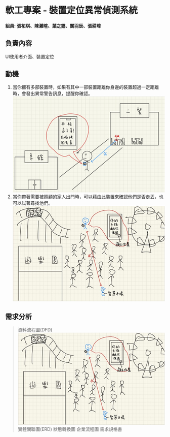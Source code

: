 # 軟工專案 - 裝置定位異常偵測系統
#### 組員: 張祐琪、陳濰暄、葉之霆、關羽辰、張耕瑋 ####
## 負責內容
UI使用者介面、裝置定位
## 動機
1. 當你擁有多部裝置時，如果有其中一部裝置距離你身邊的裝置超過一定距離時，會發出異常警告訊息，提醒你確認。
![image](https://github.com/yochichang/202206_Device_Anomaly_Location/blob/main/image/%E5%8B%95%E6%A9%9F1.jpg)
2. 當你帶著需要被照顧的家人出門時，可以藉由此裝置來確認他們是否走丟，也可以試著尋找他們。
![image](https://github.com/yochichang/202206_Device_Anomaly_Location/blob/main/image/%E5%8B%95%E6%A9%9F2.jpg)
## 需求分析
> 資料流程圖(DFD)
![image](https://github.com/yochichang/202206_Device_Anomaly_Location/blob/main/image/%E5%8B%95%E6%A9%9F2.jpg)
> 實體關聯圖(ERD)
> 狀態轉換圖
> 企業流程圖
> 需求規格書
